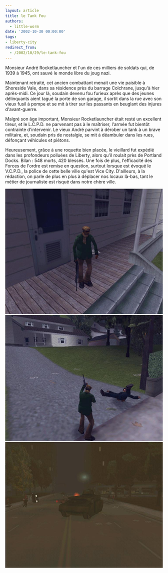 ```yaml
---
layout: article
title: le Tank Fou
authors:
  - little-worm
date: '2002-10-30 00:00:00'
tags:
- liberty-city
redirect_from:
  - /2002/10/29/le-tank-fou
---
```


Monsieur André Rocketlauncher et l'un de ces milliers de soldats qui, de 1939 à 1945, ont sauvé le monde libre du joug nazi.

Maintenant retraité, cet ancien combattant menait une vie paisible à Shoreside Vale, dans sa résidence près du barrage Colchrane, jusqu'à hier après-midi. Ce jour là, soudain devenu fou furieux après que des jeunes délinquants aient tagué la porte de son garage, il sortit dans la rue avec son vieux fusil à pompe et se mit à tirer sur les passants en beuglant des injures d'avant-guerre.

Malgré son âge important, Monsieur Rocketlauncher était resté un excellent tireur, et le L.C.P.D. ne parvenant pas à le maîtriser, l'armée fut bientôt contrainte d'intervenir. Le vieux André parvint à dérober un tank à un brave militaire, et, soudain pris de nostalgie, se mit à déambuler dans les rues, défonçant véhicules et piétons.

Heureusement, grâce à une roquette bien placée, le vieillard fut expédié dans les profondeurs polluées de Liberty, alors qu'il roulait près de Portland Docks. Bilan : 548 morts, 420 blessés. Une fois de plus, l'efficacité des Forces de l'ordre est remise en question, surtout lorsque est évoqué le V.C.P.D., la police de cette belle ville qu'est Vice City. D'ailleurs, à la rédaction, on parle de plus en plus à déplacer nos locaux là-bas, tant le métier de journaliste est risqué dans notre chère ville.

![](/content/images/v1/user6/vieuxfou1.jpg)
![](/content/images/v1/user6/vieuxfou2.jpg)
![](/content/images/v1/user6/vieuxfou3.jpg)